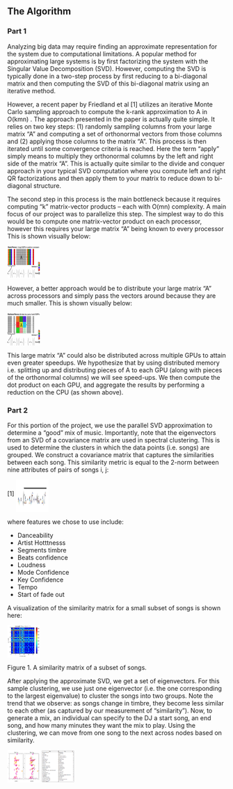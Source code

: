## The Algorithm 

### Part 1

Analyzing big data may require finding an approximate representation for the system due to computational limitations. A popular method for approximating large systems is by first factorizing the system with the Singular Value Decomposition (SVD). However, computing the SVD is typically done in a two-step process by first reducing to a bi-diagonal matrix and then computing the SVD of this bi-diagonal matrix using an iterative method.

However, a recent paper by Friedland et al [1] utilizes an iterative Monte Carlo sampling approach  to compute the k-rank approximation to A in O(kmn) . The approach presented in the paper is actually quite simple. It relies on two key steps: (1) randomly sampling columns from your large matrix “A” and computing a set of orthonormal vectors from those columns and (2) applying those columns to the matrix “A”.  This process is then iterated until some convergence criteria is reached.  Here the term “apply” simply means to multiply they orthonormal columns by the left and right side of the matrix “A”.  This is actually quite similar to the divide and conquer approach in your typical SVD computation where you compute left and right QR factorizations and then apply them to your matrix to reduce down to bi-diagonal structure.

The second step in this process is the main bottleneck because it requires computing “k” matrix-vector products – each with O(mn) complexity.  A main focus of our project was to parallelize this step.  The simplest way to do this would be to compute one matrix-vector product on each processor, however this requires your large matrix “A” being known to every processor This is shown visually below:

<img align="middle" src="img/algorithm-fig1.png" style="width:75px; height:75px;">

However, a better approach would be to distribute your large matrix “A” across processors and simply pass the vectors around because they are much smaller.  This is shown visually below:

<img align="middle" src="img/algorithm-fig2.png" style="width:75px; height:75px;">

This large matrix “A” could also be distributed across multiple GPUs to attain even greater speedups.   We hypothesize that by using distributed memory i.e. splitting up and distributing pieces of A to each GPU (along with pieces of the orthonormal columns) we will see speed-ups. We then compute the dot product on each GPU, and aggregate the results by performing a reduction on the CPU (as shown above).

### Part 2

For this portion of the project, we use the parallel SVD approximation to determine a “good” mix of music. Importantly, note that the eigenvectors from an SVD of a covariance matrix are used in spectral clustering. This is used to determine the clusters in which the data points (i.e. songs) are grouped. We construct a covariance matrix that captures the similarities between each song. This similarity metric is equal to the 2-norm between nine attributes of pairs of songs i, j:

[1] <img align="middle" src="img/algorithm-eq1.png" style="width:75px; height:75px;">

where features we chose to use include:

* Danceability
* Artist Hotttnesss
* Segments timbre
* Beats confidence
* Loudness
* Mode Confidence
* Key Confidence
* Tempo
* Start of fade out

A visualization of the similarity matrix for a small subset of songs is shown here:

<img align="middle" src="img/algorithm-fig3.png" style="width:75px; height:75px;">

Figure 1. A similarity matrix of a subset of songs.

After applying the approximate SVD, we get a set of eigenvectors. For this sample clustering, we use just one eigenvector (i.e. the one corresponding to the largest eigenvalue) to cluster the songs into two groups. Note the trend that we observe: as songs change in timbre, they become less similar to each other (as captured by our measurement of “similarity”). Now, to generate a mix, an individual can specify to the DJ a start song, an end song, and how many minutes they want the mix to play. Using the clustering, we can move from one song to the next across nodes based on similarity.

<img align="middle" src="img/algorithm-fig4.png" style="width:75px; height:75px;">

<img align="middle" src="img/algorithm-fig5.png" style="width:75px; height:75px;">